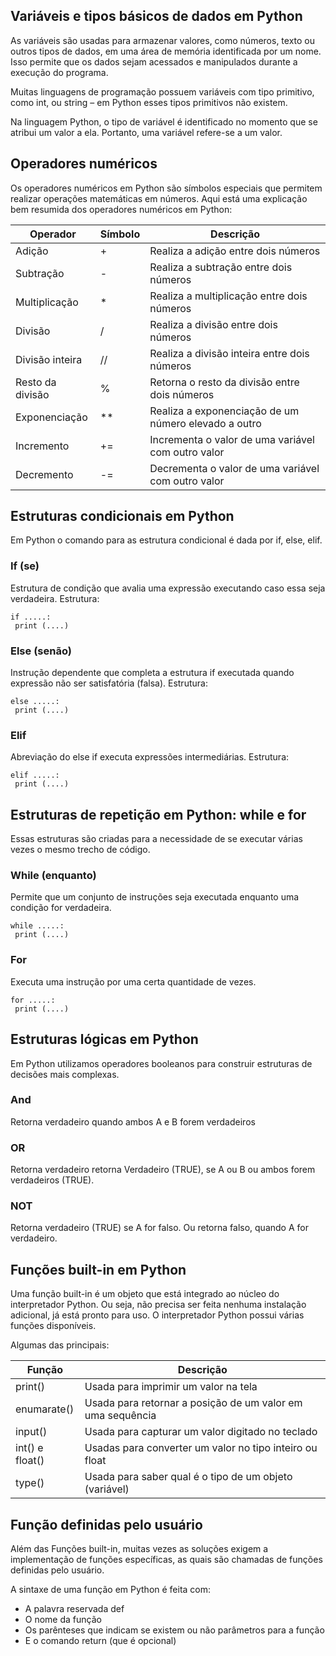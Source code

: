 ## Variáveis e tipos básicos de dados em Python
As variáveis são usadas para armazenar valores, como números, texto ou outros tipos de dados, em uma área de memória identificada por um nome. Isso permite que os dados sejam acessados e manipulados durante a execução do programa.

Muitas linguagens de programação possuem variáveis com tipo primitivo, como int, ou string – em Python esses tipos primitivos não existem. 

Na linguagem Python, o tipo de variável é identificado no momento que se atribui um valor a ela. Portanto, uma variável refere-se a um valor.

## Operadores numéricos
Os operadores numéricos em Python são símbolos especiais que permitem realizar operações matemáticas em números. Aqui está uma explicação bem resumida dos operadores numéricos em Python:

| **Operador** | **Símbolo** | **Descrição** | 
|----------|---------|-----------|
| Adição   | + | Realiza a adição entre dois números |
| Subtração | - | Realiza a subtração entre dois números |
| Multiplicação | * | Realiza a multiplicação entre dois números |
| Divisão | / | Realiza a divisão entre dois números |
| Divisão inteira | // | Realiza a divisão inteira entre dois números |
| Resto da divisão | % | Retorna o resto da divisão entre dois números |
| Exponenciação | ** | Realiza a exponenciação de um número elevado a outro |
| Incremento | += | Incrementa o valor de uma variável com outro valor |
| Decremento | -= | Decrementa o valor de uma variável com outro valor |

## Estruturas condicionais em Python
Em Python o comando para as estrutura condicional é dada por if, else, elif.

### If (se)
Estrutura de condição que avalia uma expressão executando caso essa seja verdadeira. Estrutura:

```
if .....:
 print (....)

``` 

### Else (senão)
Instrução dependente que completa a estrutura if executada quando expressão não ser satisfatória (falsa). Estrutura: 

```
else .....:
 print (....)

```

### Elif
Abreviação do else if executa expressões intermediárias. Estrutura:

```
elif .....:
 print (....)

```

## Estruturas de repetição em Python: while e for
Essas estruturas são criadas para a necessidade de se executar várias vezes o mesmo trecho de código.

### While (enquanto)
Permite que um conjunto de instruções seja executada enquanto uma condição for verdadeira. 

```
while .....:
 print (....)

```
### For
Executa uma instrução por uma certa quantidade de vezes.

```
for .....:
 print (....)

```

## Estruturas lógicas em Python
Em Python utilizamos operadores booleanos para construir estruturas de decisões mais complexas.

### And
Retorna verdadeiro quando ambos A e B forem verdadeiros

### OR
Retorna verdadeiro retorna Verdadeiro (TRUE), se A ou B ou ambos forem verdadeiros (TRUE).

### NOT
Retorna verdadeiro (TRUE) se A for falso. Ou retorna falso, quando A for verdadeiro.

## Funções built-in em Python
Uma função built-in é um objeto que está integrado ao núcleo do interpretador Python. Ou seja, não precisa ser feita nenhuma instalação adicional, já está pronto para uso. O interpretador Python possui várias funções disponíveis.

Algumas das principais: 

| **Função** | **Descrição** |
|------------|---------------|
| print() | Usada para imprimir um valor na tela |
| enumarate() | Usada para retornar a posição de um valor em uma sequência |
| input() | Usada para capturar um valor digitado no teclado |
| int() e float() | Usadas para converter um valor no tipo inteiro ou float | 
| type() | Usada para saber qual é o tipo de um objeto (variável) | 

## Função definidas pelo usuário
Além das Funções built-in, muitas vezes as soluções exigem a implementação de funções específicas, as quais são chamadas de funções definidas pelo usuário. 

A sintaxe de uma função em Python é feita com:

- A palavra reservada def
- O nome da função
- Os parênteses que indicam se existem ou não parâmetros para a função
- E o comando return (que é opcional)
